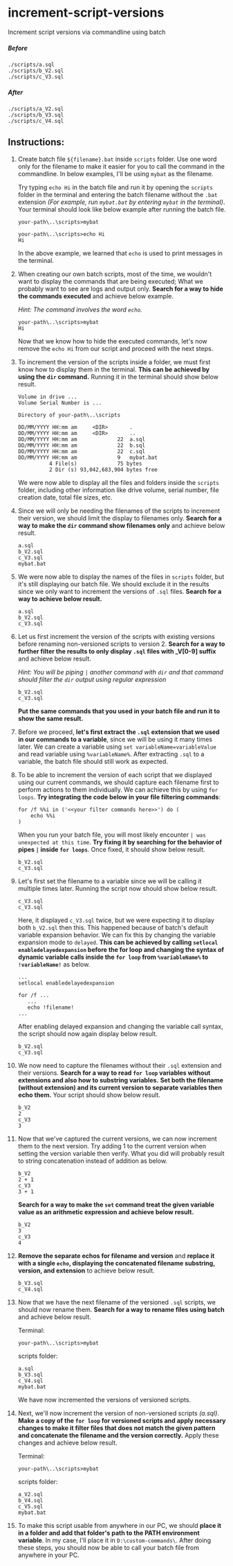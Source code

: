 # increment-script-versions

Increment script versions via commandline using batch

##### Before

```
./scripts/a.sql
./scripts/b_V2.sql
./scripts/c_V3.sql
```

##### After

```
./scripts/a_V2.sql
./scripts/b_V3.sql
./scripts/c_V4.sql
```

## Instructions:

1. Create batch file `${filename}.bat` inside `scripts` folder. Use one word only for the filename to make it easier for
   you to call the command in the commandline. In below examples, I'll be using `mybat` as the filename. 
   
   Try typing `echo Hi` in the batch file and run it by opening the `scripts` folder in the terminal and entering the
   batch filename without the `.bat` extension _(For example, run `mybat.bat` by entering `mybat` in the terminal)_.
   Your terminal should look like below example after running the batch file.
   ```
   your-path\..\scripts>mybat
  
   your-path\..\scripts>echo Hi
   Hi
   ```
   In the above example, we learned that `echo` is used to print messages in the terminal.
2. When creating our own batch scripts, most of the time, we wouldn't want to display the commands that are being
   executed; What we probably want to see are logs and output only. **Search for a way to hide the commands executed**
   and achieve below example. 
   
   _Hint: The command involves the word `echo`._
   ```
   your-path\..\scripts>mybat
   Hi
   ```
   Now that we know how to hide the executed commands, let's now remove the `echo Hi` from our script and proceed with
   the next steps.
3. To increment the version of the scripts inside a folder, we must first know how to display them in the terminal. **This
   can be achieved by using the `dir` command.** Running it in the terminal should show below result.
   ```
   Volume in drive ...
   Volume Serial Number is ...
   
   Directory of your-path\..\scripts
   
   DD/MM/YYYY HH:mm am     <DIR>       .
   DD/MM/YYYY HH:mm am     <DIR>       ..
   DD/MM/YYYY HH:mm am             22  a.sql
   DD/MM/YYYY HH:mm am             22  b.sql
   DD/MM/YYYY HH:mm am             22  c.sql
   DD/MM/YYYY HH:mm am             9   mybat.bat
             4 File(s)             75 bytes
             2 Dir (s) 93,042,683,904 bytes free
   ```
   We were now able to display all the files and folders inside the `scripts` folder, including other information like
   drive volume, serial number, file creation date, total file sizes, etc.
4. Since we will only be needing the filenames of the scripts to increment their version, we should limit the display to
   filenames only. **Search for a way to make the `dir` command show filenames only** and achieve below result.
   ```
   a.sql
   b_V2.sql
   c_V3.sql
   mybat.bat
   ```
5. We were now able to display the names of the files in `scripts` folder, but it's still displaying our batch file. We
   should exclude it in the results since we only want to increment the versions of `.sql` files. **Search for a way to
   achieve below result.**
   ```
   a.sql
   b_V2.sql
   c_V3.sql
   ```
6. Let us first increment the version of the scripts with existing versions before renaming non-versioned scripts to
   version 2. **Search for a way to further filter the results to only display `.sql` files with _V[0-9] suffix** and
   achieve below result.

   _Hint: You will be piping `|` another command with `dir` and that command should filter the `dir` output using
   regular expression_
   ```
   b_V2.sql
   c_V3.sql
   ```
   **Put the same commands that you used in your batch file and run it to show the same result.**
7. Before we proceed, **let's first extract the `.sql` extension that we used in our commands to a variable**, since we
   will be using it many times later. We can create a variable using `set variableName=variableValue` and read variable
   using `%variableName%`. After extracting `.sql` to a variable, the batch file should still work as expected.
8. To be able to increment the version of each script that we displayed using our current commands, we should capture
   each filename first to perform actions to them individually. We can achieve this by using `for loops`. **Try
   integrating the code below in your file filtering commands**:
   ```
   for /f %%i in ('<<your filter commands here>>') do (
       echo %%i
   )
   ```
   When you run your batch file, you will most likely encounter `| was unexpected at this time`. **Try fixing it by
   searching for the behavior of pipes `|` inside `for loops`**. Once fixed, it should show below result.
   ```
   b_V2.sql
   c_V3.sql
   ```
9. Let's first set the filename to a variable since we will be calling it multiple times later. Running the script now should show below result.
   ```
   c_V3.sql
   c_V3.sql
   ```
   Here, it displayed `c_V3.sql` twice, but we were expecting it to display both `b_V2.sql` then this. This happened because of batch's default variable expansion behavior. We can fix this by changing the variable expansion mode to `delayed`. **This can be achieved by calling `setlocal enabledelayedexpansion` before the for loop and changing the syntax of dynamic variable calls inside the `for loop` from `%variableName%` to `!variableName!`** as below.
   ```
   ...
   setlocal enabledelayedexpansion
   
   for /f ...
      ...
      echo !filename!
   ...
   ```
   After enabling delayed expansion and changing the variable call syntax, the script should now again display below result.
   ```
   b_V2.sql
   c_V3.sql
   ```
10. We now need to capture the filenames without their `.sql` extension and their versions. **Search for a way to read `for loop` variables without extensions and also how to substring variables.** **Set both the filename (without extension) and its current version to separate variables then echo them.** Your script should show below result. 
    ```
    b_V2
    2
    c_V3
    3
    ```
11. Now that we've captured the current versions, we can now increment them to the next version. Try adding 1 to the current version when setting the version variable then verify. What you did will probably result to string concatenation instead of addition as below.
    ```
    b_V2
    2 + 1
    c_V3
    3 + 1
    ```
    **Search for a way to make the `set` command treat the given variable value as an arithmetic expression and achieve below result.**
    ```
    b_V2
    3
    c_V3
    4
    ```
12. **Remove the separate echos for filename and version** and **replace it with a single `echo`, displaying the concatenated filename substring, version, and extension** to achieve below result.
    ```
    b_V3.sql
    c_V4.sql
    ```
13. Now that we have the next filename of the versioned `.sql` scripts, we should now rename them. **Search for a way to rename files using batch** and achieve below result.
    
    Terminal:   
    ```
    your-path\..\scripts>mybat
    ```
    scripts folder:
    ```
    a.sql
    b_V3.sql
    c_V4.sql
    mybat.bat
    ```
    We have now incremented the versions of versioned scripts.
14. Next, we'll now increment the version of non-versioned scripts _(a.sql)_. **Make a copy of the `for loop` for versioned scripts and apply necessary changes to make it filter files that does not match the given pattern and concatenate the filename and the version correctly.** Apply these changes and achieve below result. 
     
    Terminal:
    ```
    your-path\..\scripts>mybat
    ```
    scripts folder:
    ```
    a_V2.sql
    b_V4.sql
    c_V5.sql
    mybat.bat
    ```
15. To make this script usable from anywhere in our PC, we should **place it in a folder and add that folder's path to the PATH environment variable**. In my case, I'll place it in `D:\custom-commands\`. After doing these steps, you should now be able to call your batch file from anywhere in your PC. 